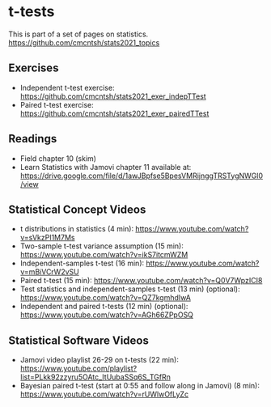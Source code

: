 # t-tests

This is part of a set of pages on statistics. https://github.com/cmcntsh/stats2021_topics

## Exercises

* Independent t-test exercise: https://github.com/cmcntsh/stats2021_exer_indepTTest
* Paired t-test exercise: https://github.com/cmcntsh/stats2021_exer_pairedTTest

## Readings

* Field chapter 10 (skim)
* Learn Statistics with Jamovi chapter 11 available at: https://drive.google.com/file/d/1awJBpfse5BpesVMRijnggTRSTygNWGl0/view

## Statistical Concept Videos

* t distributions in statistics (4 min): https://www.youtube.com/watch?v=sVkzPI1M7Ms
* Two-sample t-test variance assumption (15 min): https://www.youtube.com/watch?v=ikS7itcmWZM
* Independent-samples t-test (16 min): https://www.youtube.com/watch?v=mBiVCrW2vSU
* Paired t-test (15 min): https://www.youtube.com/watch?v=Q0V7WpzICI8
* Test statistics and independent-samples t-test (13 min) (optional): https://www.youtube.com/watch?v=QZ7kgmhdIwA
* Independent and paired t-tests (12 min) (optional): https://www.youtube.com/watch?v=AGh66ZPpOSQ

## Statistical Software Videos

* Jamovi video playlist 26-29 on t-tests (22 min): https://www.youtube.com/playlist?list=PLkk92zzyru5OAtc_ItUubaSSq6S_TGfRn
* Bayesian paired t-test (start at 0:55 and follow along in Jamovi) (8 min): https://www.youtube.com/watch?v=rUWlwOfLyZc

